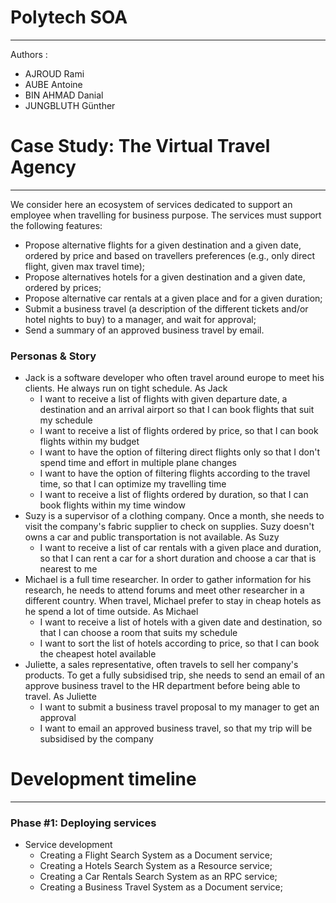 # Polytech SOA
- - - -
Authors : 
  - AJROUD Rami
  - AUBE Antoine
  - BIN AHMAD Danial
  - JUNGBLUTH Günther

# Case Study: The Virtual Travel Agency
- - - -
We consider here an ecosystem of services dedicated to support an employee when travelling for business purpose. The services must support the following features:
- Propose alternative flights for a given destination and a given date, ordered by price and based on travellers preferences (e.g., only direct flight, given max travel time);
- Propose alternatives hotels for a given destination and a given date, ordered by prices;
- Propose alternative car rentals at a given place and for a given duration;
- Submit a business travel (a description of the different tickets and/or hotel nights to buy) to a manager, and wait for approval;
- Send a summary of an approved business travel by email.

### Personas & Story
* Jack is a software developer who often travel around europe to meet his clients. He always run on tight schedule. As Jack 
    * I want to receive a list of flights with given departure date, a destination and an arrival airport so that I can book flights that suit my schedule
    * I want to receive a list of flights ordered by price, so that I can book flights within my budget
    * I want to have the option of filtering direct flights only so that I don't spend time and effort in multiple plane changes
    * I want to have the option of filtering flights according to the travel time, so that I can optimize my travelling time 
    * I want to receive a list of flights ordered by duration, so that I can book flights within my time window
* Suzy is a supervisor of a clothing company. Once a month, she needs to visit the company's fabric supplier to check on supplies. Suzy doesn't owns a car and public transportation is not available. As Suzy
    * I want to receive a list of car rentals with a given place and duration, so that I can rent a car for a short duration and choose a car that is nearest to me 
* Michael is a full time researcher. In order to gather information for his research, he needs to attend forums and meet other researcher in a different country. When travel, Michael prefer to stay in cheap hotels as he spend a lot of time outside. As Michael
    * I want to receive a list of hotels with a given date and destination, so that I can choose a room that suits my schedule
    * I want to sort the list of hotels according to price, so that I can book the cheapest hotel available
* Juliette, a sales representative, often travels to sell her company's products. To get a fully subsidised trip, she needs to send an email of an approve business travel to the HR department before being able to travel. As Juliette
    * I want to submit a business travel proposal to my manager to get an approval
    * I want to email an approved business travel, so that my trip will be subsidised by the company


# Development timeline
- - - -
### Phase #1: Deploying services
* Service development
  - Creating a Flight Search System as a Document service;
  - Creating a Hotels Search System as a Resource service;
  - Creating a Car Rentals Search System as an RPC service;
  - Creating a Business Travel System as a Document service;
